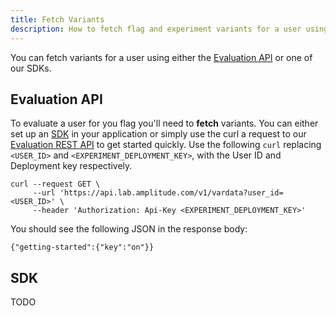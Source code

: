 ```yaml
---
title: Fetch Variants
description: How to fetch flag and experiment variants for a user using various methods.
---
```


You can fetch variants for a user using either the [Evaluation API]() or one of our SDKs.

## Evaluation API

To evaluate a user for you flag you'll need to **fetch** variants. You can either set up an [SDK]() in your application or simply use the curl a request to our [Evaluation REST API]() to get started quickly. Use the following `curl` replacing `<USER_ID>` and `<EXPERIMENT_DEPLOYMENT_KEY>`, with the User ID and Deployment key respectively.

```
curl --request GET \
     --url 'https://api.lab.amplitude.com/v1/vardata?user_id=<USER_ID>' \
     --header 'Authorization: Api-Key <EXPERIMENT_DEPLOYMENT_KEY>'
```

You should see the following JSON in the response body:

```
{"getting-started":{"key":"on"}}
```

## SDK

TODO